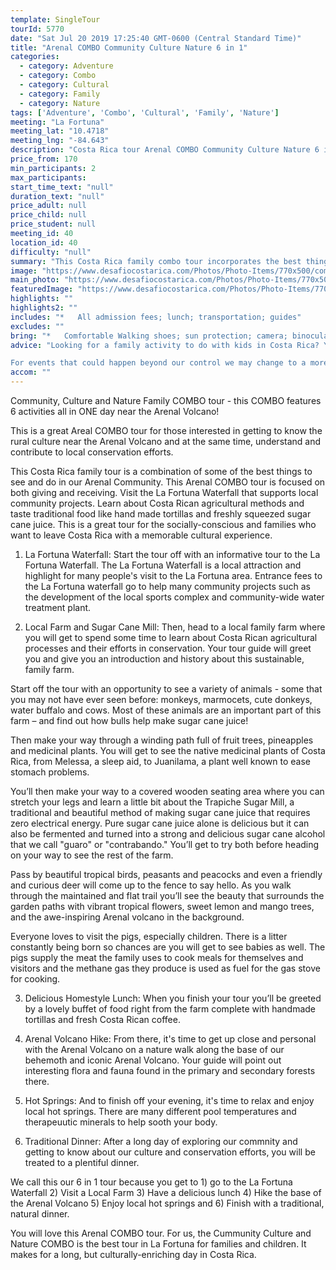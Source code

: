 ```yaml
---
template: SingleTour
tourId: 5770
date: "Sat Jul 20 2019 17:25:40 GMT-0600 (Central Standard Time)"
title: "Arenal COMBO Community Culture Nature 6 in 1"
categories: 
  - category: Adventure
  - category: Combo
  - category: Cultural
  - category: Family
  - category: Nature
tags: ['Adventure', 'Combo', 'Cultural', 'Family', 'Nature']
meeting: "La Fortuna"
meeting_lat: "10.4718"
meeting_lng: "-84.643"
description: "Costa Rica tour Arenal COMBO Community Culture Nature 6 in 1, id 5770"
price_from: 170
min_participants: 2
max_participants: 
start_time_text: "null"
duration_text: "null"
price_adult: null
price_child: null
price_student: null
meeting_id: 40
location_id: 40
difficulty: "null"
summary: "This Costa Rica family combo tour incorporates the best things to see and do in our Arenal Community. This Arenal COMBO tour is focused on both giving and receiving. Visit the La Fortuna Waterfall -- Learn about Costa Rican agricultural methods and taste traditional food like hand made tortillas and freshly squeezed sugar cane juice. Visit the Arenal Volcano and soak in natural hot springs all in one day."
image: "https://www.desafiocostarica.com/Photos/Photo-Items/770x500/community-culture-and-conservation-1424278624.jpg"
main_photo: "https://www.desafiocostarica.com/Photos/Photo-Items/770x500/community-culture-and-conservation-1424278624.jpg"
featuredImage: "https://www.desafiocostarica.com/Photos/Photo-Items/770x500/community-culture-and-conservation-1424278624.jpg"
highlights: ""
highlights2: ""
includes: "*   All admission fees; lunch; transportation; guides"
excludes: ""
bring: "*   Comfortable Walking shoes; sun protection; camera; binoculars"
advice: "Looking for a family activity to do with kids in Costa Rica? You will love our Costa Rica Family Tour called the Desafio Community, Culture and Nature 6 in 1 Arenal COMBO tour.

For events that could happen beyond our control we may change to a more-suitable tour with an equal or similar adventure-appeal or offer other tour options so you don't miss out on a fun day in Costa Rica. We reserve the right to cancel a trip due to unfavorable conditions & will only run a tour according to our policies. Full refund is given if (on rare occasion) no tour is run.NOTE: We have an extra transport charge for hotels outside of our normal pick-up"
accom: ""
---
```

Community, Culture and Nature Family COMBO tour - this COMBO features 6 activities all in ONE day near the Arenal Volcano!

This is a great Areal COMBO tour for those interested in getting to know the rural culture near the Arenal Volcano and at the same time, understand and contribute to local conservation efforts.

This Costa Rica family tour is a combination of some of the best things to see and do in our Arenal Community. This Arenal COMBO tour is focused on both giving and receiving. Visit the La Fortuna Waterfall that supports local community projects. Learn about Costa Rican agricultural methods and taste traditional food like hand made tortillas and freshly squeezed sugar cane juice. This is a great tour for the socially-conscious and families who want to leave Costa Rica with a memorable cultural experience.

1) La Fortuna Waterfall: Start the tour off with an informative tour to the La Fortuna Waterfall. The La Fortuna Waterfall is a local attraction and highlight for many people's visit to the La Fortuna area. Entrance fees to the La Fortuna waterfall go to help many community projects such as the development of the local sports complex and community-wide water treatment plant.

2) Local Farm and Sugar Cane Mill: Then, head to a local family farm where you will get to spend some time to learn about Costa Rican agricultural processes and their efforts in conservation. Your tour guide will greet you and give you an introduction and history about this sustainable, family farm.

Start off the tour with an opportunity to see a variety of animals - some that you may not have ever seen before: monkeys, marmocets, cute donkeys, water buffalo and cows. Most of these animals are an important part of this farm – and find out how bulls help make sugar cane juice!

Then make your way through a winding path full of fruit trees, pineapples and medicinal plants. You will get to see the native medicinal plants of Costa Rica, from Melessa, a sleep aid, to Juanilama, a plant well known to ease stomach problems.

You’ll then make your way to a covered wooden seating area where you can stretch your legs and learn a little bit about the Trapiche Sugar Mill, a traditional and beautiful method of making sugar cane juice that requires zero electrical energy. Pure sugar cane juice alone is delicious but it can also be fermented and turned into a strong and delicious sugar cane alcohol that we call "guaro" or "contrabando." You’ll get to try both before heading on your way to see the rest of the farm.

Pass by beautiful tropical birds, peasants and peacocks and even a friendly and curious deer will come up to the fence to say hello. As you walk through the maintained and flat trail you’ll see the beauty that surrounds the garden paths with vibrant tropical flowers, sweet lemon and mango trees, and the awe-inspiring Arenal volcano in the background.

Everyone loves to visit the pigs, especially children. There is a litter constantly being born so chances are you will get to see babies as well. The pigs supply the meat the family uses to cook meals for themselves and visitors and the methane gas they produce is used as fuel for the gas stove for cooking.

3) Delicious Homestyle Lunch: When you finish your tour you’ll be greeted by a lovely buffet of food right from the farm complete with handmade tortillas and fresh Costa Rican coffee.

4) Arenal Volcano Hike: From there, it's time to get up close and personal with the Arenal Volcano on a nature walk along the base of our behemoth and iconic Arenal Volcano. Your guide will point out interesting flora and fauna found in the primary and secondary forests there.

5) Hot Springs: And to finish off your evening, it's time to relax and enjoy local hot springs. There are many different pool temperatures and therapeuutic minerals to help sooth your body.

6) Traditional Dinner: After a long day of exploring our commnity and getting to know about our culture and conservation efforts, you will be treated to a plentiful dinner.

We call this our 6 in 1 tour because you get to 1) go to the La Fortuna Waterfall 2) Visit a Local Farm 3) Have a delicious lunch 4) Hike the base of the Arenal Volcano 5) Enjoy local hot springs and 6) Finish with a traditional, natural dinner.

You will love this Arenal COMBO tour. For us, the Cummunity Culture and Nature COMBO is the best tour in La Fortuna for families and children. It makes for a long, but culturally-enriching day in Costa Rica.